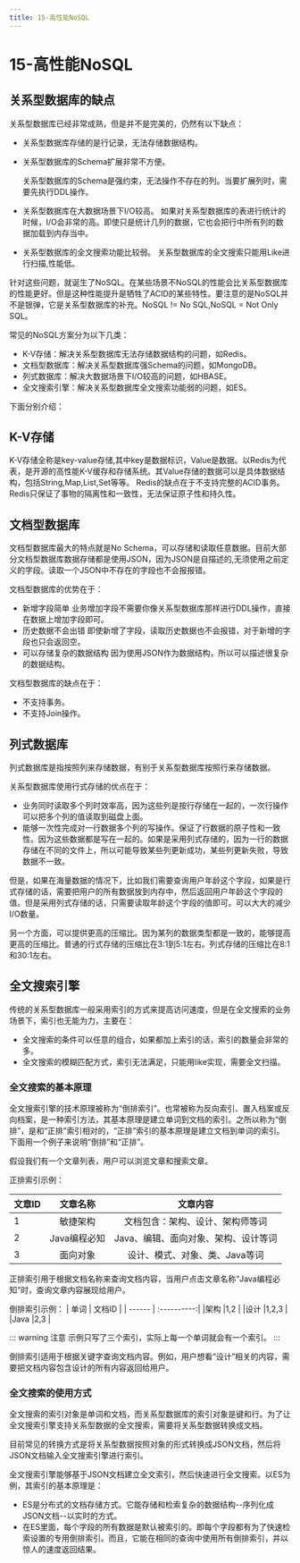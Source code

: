 ```yaml
---
title: 15-高性能NoSQL
---
```


# 15-高性能NoSQL

## 关系型数据库的缺点
关系型数据库已经非常成熟，但是并不是完美的，仍然有以下缺点：

- 关系型数据库存储的是行记录，无法存储数据结构。
- 关系型数据库的Schema扩展非常不方便。

    关系型数据库的Schema是强约束，无法操作不存在的列。当要扩展列时，需要先执行DDL操作。
- 关系型数据库在大数据场景下I/O较高。
    如果对关系型数据库的表进行统计的时候，I/O会非常的高。即使只是统计几列的数据，它也会把行中所有列的数据加载到内存当中。
- 关系型数据库的全文搜索功能比较弱。
    关系型数据库的全文搜索只能用Like进行扫描,性能低。

针对这些问题，就诞生了NoSQL。在某些场景不NoSQL的性能会比关系型数据库的性能更好。但是这种性能提升是牺牲了ACID的某些特性。要注意的是NoSQL并不是银弹，它是关系型数据库的补充。NoSQL != No SQL,NoSQL = Not Only SQL。

常见的NoSQL方案分为以下几类：

- K-V存储：解决关系型数据库无法存储数据结构的问题，如Redis。
- 文档型数据库：解决关系型数据库强Schema的问题，如MongoDB。 
- 列式数据库：解决大数据场景下I/O较高的问题，如HBASE。
- 全文搜索引擎：解决关系型数据库全文搜索功能弱的问题，如ES。

下面分别介绍：
 ## K-V存储
 K-V存储全称是key-value存储,其中key是数据标识，Value是数据。以Redis为代表，是开源的高性能K-V缓存和存储系统。其Value存储的数据可以是具体数据结构，包括String,Map,List,Set等等。
 Redis的缺点在于不支持完整的ACID事务。Redis只保证了事物的隔离性和一致性，无法保证原子性和持久性。

 ## 文档型数据库
 文档型数据库最大的特点就是No Schema，可以存储和读取任意数据。目前大部分文档型数据库数据存储都是使用JSON，因为JSON是自描述的,无须使用之前定义的字段。读取一个JSON中不存在的字段也不会报报错。

 文档型数据库的优势在于：
 
- 新增字段简单
    业务增加字段不需要你像关系型数据库那样进行DDL操作，直接在数据上增加字段即可。
- 历史数据不会出错
    即使新增了字段，读取历史数据也不会报错，对于新增的字段也只会返回空。
- 可以存储复杂的数据结构
    因为使用JSON作为数据结构，所以可以描述很复杂的数据结构。

文档型数据库的缺点在于：

- 不支持事务。
- 不支持Join操作。

## 列式数据库

列式数据库是指按照列来存储数据，有别于关系型数据库按照行来存储数据。

关系型数据库使用行式存储的优点在于：

- 业务同时读取多个列时效率高，因为这些列是按行存储在一起的，一次行操作可以把多个列的值读取到磁盘上面。
- 能够一次性完成对一行数据多个列的写操作。保证了行数据的原子性和一致性。因为这些数据都是写在一起的。如果是采用列式存储的，因为一行的数据存储在不同的文件上，所以可能导致某些列更新成功，某些列更新失败，导致数据不一致。

但是，如果在海量数据的情况下，比如我们需要查询用户年龄这个字段，如果是行式存储的话，需要把用户的所有数据放到内存中，然后返回用户年龄这个字段的值。但是采用列式存储的话，只需要读取年龄这个字段的值即可。可以大大的减少I/O数量。

另一个方面，可以提供更高的压缩比。因为某列的数据类型都是一致的，能够提高更高的压缩比。普通的行式存储的压缩比在3:1到5:1左右。列式存储的压缩比在8:1和30:1左右。

## 全文搜索引擎

传统的关系型数据库一般采用索引的方式来提高访问速度，但是在全文搜索的业务场景下，索引也无能为力，主要在：

- 全文搜索的条件可以任意的组合，如果都加上索引的话，索引的数量会非常的多。
- 全文搜索的模糊匹配方式，索引无法满足，只能用like实现，需要全文扫描。

### 全文搜索的基本原理

全文搜索引擎的技术原理被称为“倒排索引”。也常被称为反向索引、置入档案或反向档案，是一种索引方法，其基本原理是建立单词到文档的索引。之所以称为“倒排”，是和“正排”索引相对的，“正排”索引的基本原理是建立文档到单词的索引。下面用一个例子来说明“倒排”和“正排”。

假设我们有一个文章列表，用户可以浏览文章和搜索文章。

正排索引示例：

| 文章ID | 文章名称     | 文章内容 |
| ------ | :----------:|:---------:|
|1       |敏捷架构      |文档包含：架构、设计、架构师等词|
|2       |Java编程必知  |Java、编辑、面向对象、架构、设计等词|
|3       |面向对象      |设计、模式、对象、类、Java等词|

正排索引用于根据文档名称来查询文档内容，当用户点击文章名称“Java编程必知”时，查询文章内容展现给用户。

倒排索引示例：
| 单词 | 文档ID     |
| ------ | :----------:|
|架构      |1,2     |
|设计       |1,2,3  |
|Java       |2,3     |

::: warning 注意
示例只写了三个索引，实际上每一个单词就会有一个索引。
:::

倒排索引适用于根据关键字查询文档内容。例如，用户想看“设计”相关的内容，需要把文档内容包含设计的所有内容返回给用户。

### 全文搜索的使用方式

全文搜索的索引对象是单词和文档，而关系型数据库的索引对象是键和行。为了让全文搜索引擎支持关系型数据的全文搜索，需要将关系型数据转换成文档。

目前常见的转换方式是将关系型数据按照对象的形式转换成JSON文档，然后将JSON文档输入全文搜索引擎进行索引。

全文搜索引擎能够基于JSON文档建立全文索引，然后快速进行全文搜索。以ES为例，其索引的基本原理是：
- ES是分布式的文档存储方式。它能存储和检索复杂的数据结构--序列化成JSON文档--以实时的方式。
- 在ES里面，每个字段的所有数据是默认被索引的。即每个字段都有为了快速检索设置的专用倒排索引。而且，它能在相同的查询中使用所有倒排索引，并以惊人的速度返回结果。